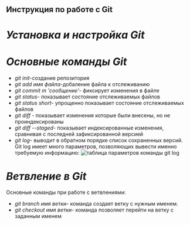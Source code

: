 ## **Инструкция по работе с Git**
# *Установка и настройка Git*
# *Основные команды Git*
* _git init_-создание репозитория 
* _git add имя файла_-добаление файла к отслеживанию
* _git commit m 'сообщение'_- фиксирует изменения в файле 
* _git status_- показывает состояние отслеживаемых файлов
* _git status short_- упрощенно показывает состояние отслеживаемых файлов
* _git diff_ - показывает изменения которые были внесены, но не проиндексированы
* _git diff --staged_- показывает индексированные изменения, сравнивая с последней зафиксированной версией
* _git log_- выводит в обратном порядке список сохраненных версий.
Git log имеет много параметров, позволяющих вывести именно требуемую информацию:
![таблица параметров команды git log](log.jpg)
# *Ветвление в Git*
Основные команды при работе с ветвлениями:
* _git branch имя ветки_- команда создает ветку с нужным именем.
* _git checkout имя ветки_- команда позволяет перейти на ветку с заданным именем
